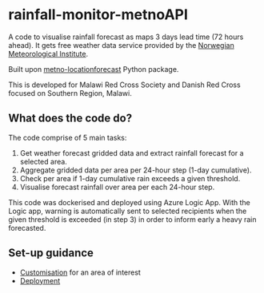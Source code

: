 # rainfall-monitor-metnoAPI

A code to visualise rainfall forecast as maps 3 days lead time (72 hours ahead). It gets free weather data service provided by the [Norwegian Meteorological Institute](https://www.met.no/en).

Built upon [metno-locationforecast](https://github.com/Rory-Sullivan/metno-locationforecast) Python package.

This is developed for Malawi Red Cross Society and Danish Red Cross focused on Southern Region, Malawi.

## What does the code do?
The code comprise of 5 main tasks:
1. Get weather forecast gridded data and extract rainfall forecast for a selected area.
2. Aggregate gridded data per area per 24-hour step (1-day cumulative).
3. Check per area if 1-day cumulative rain exceeds a given threshold.
4. Visualise forecast rainfall over area per each 24-hour step.

This code was dockerised and deployed using Azure Logic App. With the Logic app, warning is automatically sent to selected recipients when the given threshold is exceeded (in step 3) in order to inform early a heavy rain forecasted.

## Set-up guidance

- [Customisation](docs/customisation.md) for an area of interest
- [Deployment](docs/deployment.md)

